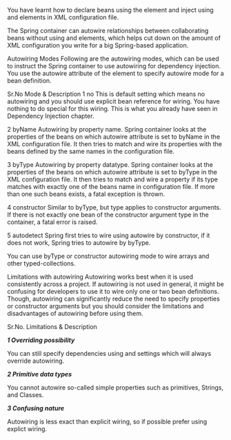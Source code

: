 You have learnt how to declare beans using the <bean> element and inject <bean> using <constructor-arg> and <property> elements in XML configuration file.

The Spring container can autowire relationships between collaborating beans without using <constructor-arg> and <property> elements, which helps cut down on the amount of XML configuration you write for a big Spring-based application.

Autowiring Modes
Following are the autowiring modes, which can be used to instruct the Spring container to use autowiring for dependency injection. You use the autowire attribute of the <bean/> element to specify autowire mode for a bean definition.

Sr.No	Mode & Description
1	no
This is default setting which means no autowiring and you should use explicit bean reference for wiring. You have nothing to do special for this wiring. This is what you already have seen in Dependency Injection chapter.

2	byName
Autowiring by property name. Spring container looks at the properties of the beans on which autowire attribute is set to byName in the XML configuration file. It then tries to match and wire its properties with the beans defined by the same names in the configuration file.

3	byType
Autowiring by property datatype. Spring container looks at the properties of the beans on which autowire attribute is set to byType in the XML configuration file. It then tries to match and wire a property if its type matches with exactly one of the beans name in configuration file. If more than one such beans exists, a fatal exception is thrown.

4	constructor
Similar to byType, but type applies to constructor arguments. If there is not exactly one bean of the constructor argument type in the container, a fatal error is raised.

5	autodetect
Spring first tries to wire using autowire by constructor, if it does not work, Spring tries to autowire by byType.

You can use byType or constructor autowiring mode to wire arrays and other typed-collections.

Limitations with autowiring
Autowiring works best when it is used consistently across a project. If autowiring is not used in general, it might be confusing for developers to use it to wire only one or two bean definitions. Though, autowiring can significantly reduce the need to specify properties or constructor arguments but you should consider the limitations and disadvantages of autowiring before using them.

Sr.No.	Limitations & Description

***1	Overriding possibility***

You can still specify dependencies using <constructor-arg> and <property> settings which will always override autowiring.

***2	Primitive data types***

You cannot autowire so-called simple properties such as primitives, Strings, and Classes.

***3	Confusing nature***

Autowiring is less exact than explicit wiring, so if possible prefer using explict wiring.